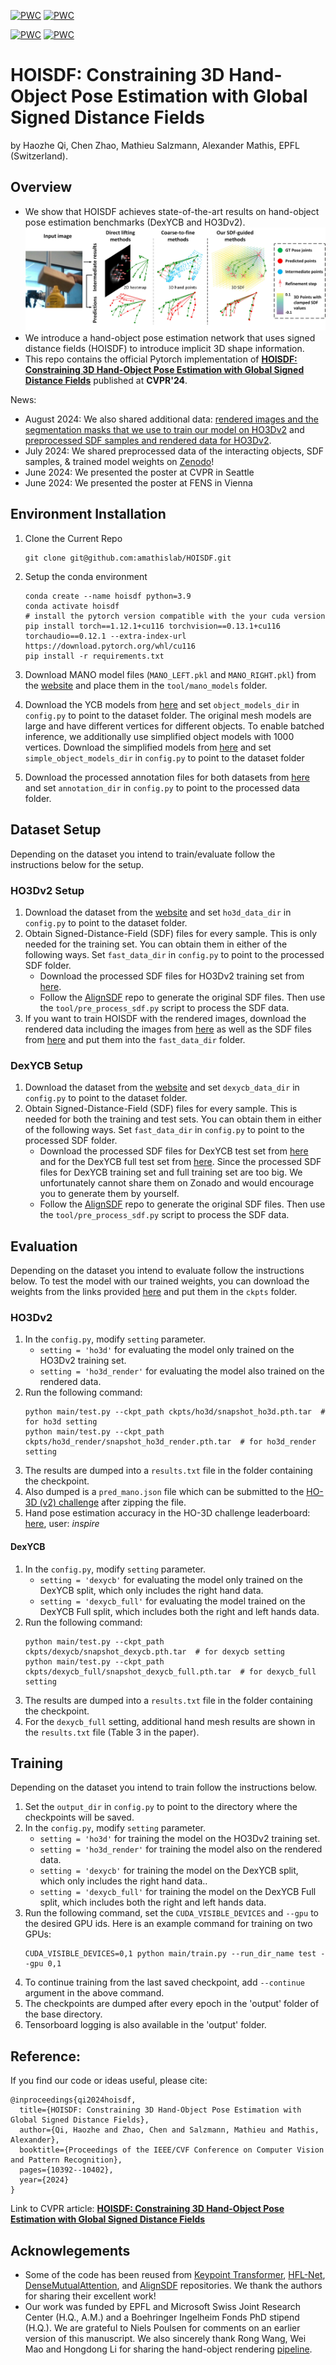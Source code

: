 [![PWC](https://img.shields.io/endpoint.svg?url=https://paperswithcode.com/badge/hoisdf-constraining-3d-hand-object-pose/3d-hand-pose-estimation-on-dexycb)](https://paperswithcode.com/sota/3d-hand-pose-estimation-on-dexycb?p=hoisdf-constraining-3d-hand-object-pose) [![PWC](https://img.shields.io/endpoint.svg?url=https://paperswithcode.com/badge/hoisdf-constraining-3d-hand-object-pose/3d-hand-pose-estimation-on-ho-3d)](https://paperswithcode.com/sota/3d-hand-pose-estimation-on-ho-3d?p=hoisdf-constraining-3d-hand-object-pose)

[![PWC](https://img.shields.io/endpoint.svg?url=https://paperswithcode.com/badge/hoisdf-constraining-3d-hand-object-pose/hand-object-pose-on-dexycb)](https://paperswithcode.com/sota/hand-object-pose-on-dexycb?p=hoisdf-constraining-3d-hand-object-pose) [![PWC](https://img.shields.io/endpoint.svg?url=https://paperswithcode.com/badge/hoisdf-constraining-3d-hand-object-pose/hand-object-pose-on-ho-3d)](https://paperswithcode.com/sota/hand-object-pose-on-ho-3d?p=hoisdf-constraining-3d-hand-object-pose)

# HOISDF: Constraining 3D Hand-Object Pose Estimation with Global Signed Distance Fields
by Haozhe Qi, Chen Zhao, Mathieu Salzmann, Alexander Mathis, EPFL (Switzerland). 

## Overview
* We show that HOISDF achieves state-of-the-art results on hand-object pose estimation benchmarks (DexYCB and HO3Dv2).
![](assets/figure1.jpg)
* We introduce a hand-object pose estimation network that uses signed distance fields (HOISDF) to introduce implicit 3D shape information.
* This repo contains the official Pytorch implementation of [**HOISDF: Constraining 3D Hand-Object Pose Estimation with Global Signed Distance Fields**](https://openaccess.thecvf.com/content/CVPR2024/html/Qi_HOISDF_Constraining_3D_Hand-Object_Pose_Estimation_with_Global_Signed_Distance_CVPR_2024_paper.html) published at **CVPR'24**. 

News:
* August 2024: We also shared additional data: [rendered images and the segmentation masks that we use to train our model on HO3Dv2](https://zenodo.org/records/13348980) and [preprocessed SDF samples and rendered data for HO3Dv2](https://zenodo.org/records/13228003).
* July 2024: We shared preprocessed data of the interacting objects, SDF samples, & trained model weights on [Zenodo](https://zenodo.org/records/11668766)!
* June 2024: We presented the poster at CVPR in Seattle
* June 2024: We presented the poster at FENS in Vienna

## Environment Installation

1. Clone the Current Repo
    ```
   git clone git@github.com:amathislab/HOISDF.git
    ``` 

2. Setup the conda environment 
    ```
    conda create --name hoisdf python=3.9
    conda activate hoisdf
    # install the pytorch version compatible with the your cuda version
    pip install torch==1.12.1+cu116 torchvision==0.13.1+cu116 torchaudio==0.12.1 --extra-index-url https://download.pytorch.org/whl/cu116
    pip install -r requirements.txt
    ```

3. Download MANO model files (`MANO_LEFT.pkl` and `MANO_RIGHT.pkl`) from the [website](https://mano.is.tue.mpg.de/) and place them in the `tool/mano_models` folder.

4. Download the YCB models from [here](https://rse-lab.cs.washington.edu/projects/posecnn/) and set `object_models_dir` in `config.py` to point to the dataset folder. The original mesh models are large and have different vertices for different objects. To enable batched inference, we additionally use simplified object models with 1000 vertices. Download the simplified models from [here](https://zenodo.org/records/11668766) and set `simple_object_models_dir` in `config.py` to point to the dataset folder

5. Download the processed annotation files for both datasets from [here](https://zenodo.org/records/11668766) and set `annotation_dir` in `config.py` to point to the processed data folder.

## Dataset Setup
Depending on the dataset you intend to train/evaluate follow the instructions below for the setup.

### HO3Dv2 Setup
1. Download the dataset from the [website](https://www.tugraz.at/institute/icg/research/team-lepetit/research-projects/hand-object-3d-pose-annotation/) and set `ho3d_data_dir` in `config.py` to point to the dataset folder.
2. Obtain Signed-Distance-Field (SDF) files for every sample. This is only needed for the training set. You can obtain them in either of the following ways. Set `fast_data_dir` in `config.py` to point to the processed SDF folder.
    * Download the processed SDF files for HO3Dv2 training set from [here](https://zenodo.org/records/13228003).
    * Follow the [AlignSDF](https://github.com/zerchen/AlignSDF?tab=readme-ov-file#dataset-preprocessing) repo to generate the original SDF files. Then use the `tool/pre_process_sdf.py` script to process the SDF data.
3. If you want to train HOISDF with the rendered images, download the rendered data including the images from [here](https://zenodo.org/records/13348980) as well as the SDF files from [here](https://zenodo.org/records/13228003) and put them into the `fast_data_dir` folder.


### DexYCB Setup
1. Download the dataset from the [website](https://dex-ycb.github.io/) and set `dexycb_data_dir` in `config.py` to point to the dataset folder.
2. Obtain Signed-Distance-Field (SDF) files for every sample. This is needed for both the training and test sets. You can obtain them in either of the following ways. Set `fast_data_dir` in `config.py` to point to the processed SDF folder.
    * Download the processed SDF files for DexYCB test set from [here](https://zenodo.org/records/11668766) and for the DexYCB full test set from [here](https://zenodo.org/records/13228003). Since the processed SDF files for DexYCB training set and full training set are too big. We unfortunately cannot share them on Zonado and would encourage you to generate them by yourself.
    * Follow the [AlignSDF](https://github.com/zerchen/AlignSDF?tab=readme-ov-file#dataset-preprocessing) repo to generate the original SDF files. Then use the `tool/pre_process_sdf.py` script to process the SDF data.


## Evaluation
Depending on the dataset you intend to evaluate follow the instructions below. To test the model with our trained weights, you can download the weights from the links provided [here](https://zenodo.org/records/11668766) and put them in the `ckpts` folder.

### HO3Dv2
1. In the `config.py`, modify `setting` parameter.
    * `setting = 'ho3d'` for evaluating the model only trained on the HO3Dv2 training set.
    * `setting = 'ho3d_render'` for evaluating the model also trained on the rendered data.
2. Run the following command:
    ```
    python main/test.py --ckpt_path ckpts/ho3d/snapshot_ho3d.pth.tar  # for ho3d setting
    python main/test.py --ckpt_path ckpts/ho3d_render/snapshot_ho3d_render.pth.tar  # for ho3d_render setting
    ```
3. The results are dumped into a `results.txt` file in the folder containing the checkpoint.
4. Also dumped is a `pred_mano.json` file which can be submitted to the [HO-3D (v2) challenge](https://codalab.lisn.upsaclay.fr/competitions/4318) after zipping the file.
5. Hand pose estimation accuracy in the HO-3D challenge leaderboard: [here](https://codalab.lisn.upsaclay.fr/competitions/4318#results), user: *inspire*
 
 
#### DexYCB
1. In the `config.py`, modify `setting` parameter.
    * `setting = 'dexycb'` for evaluating the model only trained on the DexYCB split, which only includes the right hand data.
    * `setting = 'dexycb_full'` for evaluating the model trained on the DexYCB Full split, which includes both the right and left hands data.
2. Run the following command:
    ```
    python main/test.py --ckpt_path ckpts/dexycb/snapshot_dexycb.pth.tar  # for dexycb setting
    python main/test.py --ckpt_path ckpts/dexycb_full/snapshot_dexycb_full.pth.tar  # for dexycb_full setting
    ```
3. The results are dumped into a `results.txt` file in the folder containing the checkpoint.
4. For the `dexycb_full` setting, additional hand mesh results are shown in the `results.txt` file (Table 3 in the paper).


## Training
Depending on the dataset you intend to train follow the instructions below.

1. Set the `output_dir` in `config.py` to point to the directory where the checkpoints will be saved.
2. In the `config.py`, modify `setting` parameter.
    * `setting = 'ho3d'` for training the model on the HO3Dv2 training set.
    * `setting = 'ho3d_render'` for training the model also on the rendered data.
    * `setting = 'dexycb'` for training the model on the DexYCB split, which only includes the right hand data..
    * `setting = 'dexycb_full'` for training the model on the DexYCB Full split, which includes both the right and left hands data.
3. Run the following command, set the `CUDA_VISIBLE_DEVICES` and `--gpu` to the desired GPU ids. Here is an example command for training on two GPUs:
    ```
    CUDA_VISIBLE_DEVICES=0,1 python main/train.py --run_dir_name test --gpu 0,1
    ```
4. To continue training from the last saved checkpoint, add `--continue` argument in the above command.
3. The checkpoints are dumped after every epoch in the 'output' folder of the base directory.
4. Tensorboard logging is also available in the 'output' folder.


## Reference:

If you find our code or ideas useful, please cite:

```
@inproceedings{qi2024hoisdf,
  title={HOISDF: Constraining 3D Hand-Object Pose Estimation with Global Signed Distance Fields},
  author={Qi, Haozhe and Zhao, Chen and Salzmann, Mathieu and Mathis, Alexander},
  booktitle={Proceedings of the IEEE/CVF Conference on Computer Vision and Pattern Recognition},
  pages={10392--10402},
  year={2024}
}
```

Link to CVPR article: [**HOISDF: Constraining 3D Hand-Object Pose Estimation with Global Signed Distance Fields**](https://openaccess.thecvf.com/content/CVPR2024/html/Qi_HOISDF_Constraining_3D_Hand-Object_Pose_Estimation_with_Global_Signed_Distance_CVPR_2024_paper.html)

## Acknowlegements

* Some of the code has been reused from [Keypoint Transformer](https://github.com/shreyashampali/kypt_transformer), [HFL-Net](https://github.com/lzfff12/HFL-Net), [DenseMutualAttention](https://github.com/rongakowang/DenseMutualAttention), and [AlignSDF](https://github.com/zerchen/AlignSDF) repositories. We thank the authors for sharing their excellent work!
* Our work was funded by EPFL and Microsoft Swiss Joint Research Center (H.Q., A.M.) and a Boehringer Ingelheim Fonds PhD stipend (H.Q.). We are grateful to Niels Poulsen for comments on an earlier version of this manuscript. We also sincerely thank Rong Wang, Wei Mao and Hongdong Li for sharing the hand-object rendering [pipeline](https://openaccess.thecvf.com/content/WACV2023/papers/Wang_Interacting_Hand-Object_Pose_Estimation_via_Dense_Mutual_Attention_WACV_2023_paper.pdf).
